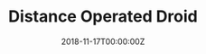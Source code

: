 ---
title: Distance Operated Droid
summary: A wireless robot employed with USART to communicate with bluetooth module, shows command status on LCD display and reacts correspondingly.
tags:
  - Embedded
date: '2018-11-17T00:00:00Z'
weight: 2

# Optional external URL for project (replaces project detail page).
external_link: 'https://github.com/tusharmalankiya/Distance-Operated-Droid'

image:
  caption: ''
  focal_point: Smart
---